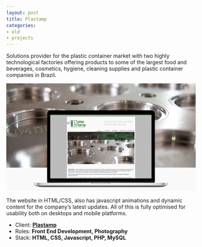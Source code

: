 ```yaml
---
layout: post
title: Plastamp
categories:
- old
- projects
---
```


Solutions provider for the plastic container market with two highly technological factories offering products to some of the largest food and beverages, cosmetics, hygiene, cleaning supplies and plastic container companies in Brazil.

![Plastamp](/public/img/projects/plastamp.jpg)

The website in HTML/CSS, also has javascript animations and dynamic content for the company’s latest updates. All of this is fully optimised for usability both on desktops and mobile platforms.

- Client: **[Plastamp](http://www.plastamp.com.br)**
- Roles: **Front End Development, Photography**
- Stack: **HTML, CSS, Javascript, PHP, MySQL**

